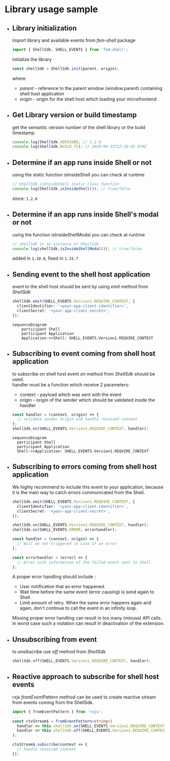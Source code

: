 # Library usage sample

- ## Library initialization

  import library and available events from _fsm-shell_ package

  ```typescript
  import { ShellSdk, SHELL_EVENTS } from 'fsm-shell';
  ```

  initialize the library

  ```typescript
  const shellSdk = ShellSdk.init(parent, origin);
  ```

  where

  - _parent_ - reference to the parent window (window.parent) containing shell host application
  - _origin_ - origin for the shell host which loading your microfrontend

- ## Get Library version or build timestamp

  get the semantic version number of the shell library or the build timestamp.

  ```typescript
  console.log(ShellSdk.VERSION); // 1.2.8
  console.log(ShellSdk.BUILD_TS); // 2020-04-23T12:10:43.070Z
  ```

- ## Determine if an app runs inside Shell or not

  using the static function isInsideShell you can check at runtime

  ```typescript
  // ShellSdk.isInsideShell static class function
  console.log(ShellSdk.isInsideShell()); // true/false
  ```

  since: `1.2.6`

- ## Determine if an app runs inside Shell's modal or not

  using the function isInsideShellModal you can check at runtime

  ```typescript
  // shellSdk is an instance of ShellSdk
  console.log(shellSdk.isInsideShellModal()); // true/false
  ```

  added in `1.10.0`, fixed in `1.15.7`

- ## Sending event to the shell host application

  event to the shell host should be sent by using _emit_ method from _ShellSdk_

  ```typescript
  shellSdk.emit(SHELL_EVENTS.Version1.REQUIRE_CONTEXT, {
    clientIdentifier: '<your-app-client-identifier>',
    clientSecret: '<your-app-client-secret>',
  });
  ```

  ```mermaid
  sequenceDiagram
      participant Shell
      participant Application
      Application->>Shell: SHELL_EVENTS.Version1.REQUIRE_CONTEXT
  ```

- ## Subscribing to event coming from shell host application

  to subscribe on shell host event _on_ method from _ShellSdk_ should be used.  
  handler must be a function which receive 2 parameters:

  - context - payload which was sent with the event
  - origin - origin of the sender which should be validated inside the handler

  ```typescript
  const handler = (context, origin) => {
    // validate sender origin and handle received context
  };
  shellSdk.on(SHELL_EVENTS.Version1.REQUIRE_CONTEXT, handler);
  ```

  ```mermaid
  sequenceDiagram
    participant Shell
    participant Application
    Shell->>Application: SHELL_EVENTS.Version1.REQUIRE_CONTEXT
  ```

- ## Subscribing to errors coming from shell host application

  We highly recommend to include this event to your application, because it is the main way to catch errors communicated from the Shell.

  ```typescript
  shellSdk.emit(SHELL_EVENTS.Version1.REQUIRE_CONTEXT, {
    clientIdentifier: '<your-app-client-identifier>',
    clientSecret: '<your-app-client-secret>',
  });

  shellSdk.on(SHELL_EVENTS.Version1.REQUIRE_CONTEXT, handler);
  shellSdk.on(SHELL_EVENTS.ERROR, errorhandler);

  const handler = (context, origin) => {
    // Will be not triggered in case of an error
  };

  const errorhandler = (error) => {
    // Error with information of the failed event sent to Shell
  };
  ```

  A proper error handling should include :

  - User notification that an error happened.
  - Wait time before the same event (error causing) is send again to Shell.
  - Limit amount of retry. When the same error happens again and again, don't continue to call the event in an infinity loop.

  Missing proper error handling can result in too many (misuse) API calls.
  In worst case such a violation can result in deactivation of the extension.

- ## Unsubscribing from event

  to unsibscribe use _off_ method from _ShellSdk_

  ```typescript
  shellSdk.off(SHELL_EVENTS.Version1.REQUIRE_CONTEXT, handler);
  ```

- ## Reactive approach to subscribe for shell host events

  rxjs _fromEventPattern_ method can be used to create reactive stream from events coming from the ShellSdk.

  ```typescript
  import { fromEventPattern } from 'rxjs';
  ...
  const ctxStream$ = fromEventPattern<string>(
    handler => this.shellSdk.on(SHELL_EVENTS.Version1.REQUIRE_CONTEXT, payload => handler(payload)),
    handler => this.shellSdk.off(SHELL_EVENTS.Version1.REQUIRE_CONTEXT, handler)
  );

  ctxStream$.subscribe(context => {
    // handle received context
  });
  ```
